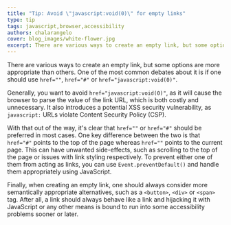 ```yaml
---
title: "Tip: Avoid \"javascript:void(0)\" for empty links"
type: tip
tags: javascript,browser,accessibility
authors: chalarangelo
cover: blog_images/white-flower.jpg
excerpt: There are various ways to create an empty link, but some options are more appropriate than others. Learn the best way to handle empty links with this quick tip.
---
```


There are various ways to create an empty link, but some options are more appropriate than others. One of the most common debates about it is if one should use `href=""`, `href="#"` or `href="javascript:void(0)"`.

Generally, you want to avoid `href="javascript:void(0)"`, as it will cause the browser to parse the value of the link URL, which is both costly and unnecessary. It also introduces a potential XSS security vulnerability, as `javascript:` URLs violate Content Security Policy (CSP).

With that out of the way, it's clear that `href=""` or `href="#"` should be preferred in most cases. One key difference between the two is that `href="#"` points to the top of the page whereas `href=""` points to the current page. This can have unwanted side-effects, such as scrolling to the top of the page or issues with link styling respectively. To prevent either one of them from acting as links, you can use `Event.preventDefault()` and handle them appropriately using JavaScript.

Finally, when creating an empty link, one should always consider more semantically appropriate alternatives, such as a `<button>`, `<div>` or `<span>` tag. After all, a link should always behave like a link and hijacking it with JavaScript or any other means is bound to run into some accessibility problems sooner or later.
